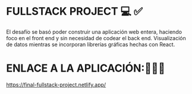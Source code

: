 # FULLSTACK PROJECT 💻 ✅

 El desafío se basó poder construir una aplicación web entera, haciendo foco en el front end y sin necesidad de codear el back end. Visualización de datos mientras se incorporan librerías gráficas hechas con React.



# ENLACE A LA APLICACIÓN:👨🏽‍💻

 https://final-fullstack-project.netlify.app/
